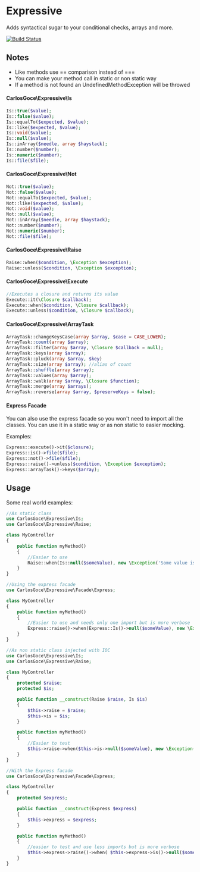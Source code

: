 Expressive
==========
Adds syntactical sugar to your conditional checks, arrays and more.

[![Build Status](https://travis-ci.org/carlosgoce/expressive.svg?branch=master)](https://travis-ci.org/carlosgoce/expressive)

## Notes
- Like methods use == comparison instead of ===
- You can make your method call in static or non static way
- If a method is not found an UndefinedMethodException will be throwed


#### CarlosGoce\Expressive\Is
```php
Is::true($value);
Is::false($value);
Is::equalTo($expected, $value);
Is::like($expected, $value);
Is::void($value);
Is::null($value);
Is::inArray($needle, array $haystack);
Is::number($number);
Is::numeric($number);
Is::file($file);
```


#### CarlosGoce\Expressive\Not
```php
Not::true($value);
Not::false($value);
Not::equalTo($expected, $value);
Not::like($expected, $value);
Not::void($value);
Not::null($value);
Not::inArray($needle, array $haystack);
Not::number($number);
Not::numeric($number);
Not::file($file);
```


#### CarlosGoce\Expressive\Raise
```php
Raise::when($condition, \Exception $exception);
Raise::unless($condition, \Exception $exception);
```

#### CarlosGoce\Expressive\Execute
```php
//Executes a closure and returns its value
Execute::it(\Closure $callback);
Execute::when($condition, \Closure $callback);
Execute::unless($condition, \Closure $callback);
```

#### CarlosGoce\Expressive\ArrayTask
```php
ArrayTask::changeKeysCase(array $array, $case = CASE_LOWER);
ArrayTask::count(array $array);
ArrayTask::filter(array $array, \Closure $callback = null);
ArrayTask::keys(array $array);
ArrayTask::pluck(array $array, $key)
ArrayTask::size(array $array); //alias of count
ArrayTask::shuffle(array $array);
ArrayTask::values(array $array);
ArrayTask::walk(array $array, \Closure $function);
ArrayTask::merge(array $arrays);
ArrayTask::reverse(array $array, $preserveKeys = false);
```

#### Express Facade
You can also use the express facade so you won't need to import all
the classes. You can use it in a static way or as non static
to easier mocking.

Examples:
```php
Express::execute()->it($closure);
Express::is()->file($file);
Express::not()->file($file);
Express::raise()->unless($condition, \Exception $exception);
Express::arrayTask()->keys($array);
```

## Usage
Some real world examples:
```php
//As static class
use CarlosGoce\Expressive\Is;
use CarlosGoce\Expressive\Raise;

class MyController
{
    public function myMethod()
    {
        //Easier to use
        Raise::when(Is::null($someValue), new \Exception('Some value is null') );
    }
}

//Using the express facade
use CarlosGoce\Expressive\Facade\Express;

class MyController
{
    public function myMethod()
    {
        //Easier to use and needs only one import but is more verbose
        Express::raise()->when(Express::Is()->null($someValue), new \Exception('Some value is null') );
    }
}

//As non static class injected with IOC
use CarlosGoce\Expressive\Is;
use CarlosGoce\Expressive\Raise;

class MyController
{
    protected $raise;
    protected $is;

    public function __construct(Raise $raise, Is $is)
    {
        $this->raise = $raise;
        $this->is = $is;
    }

    public function myMethod()
    {
        //Easier to test
        $this->raise->when($this->is->null($someValue), new \Exception('Some value is null') );
    }
}

//With the Express facade
use CarlosGoce\Expressive\Facade\Express;

class MyController
{
    protected $express;

    public function __construct(Express $express)
    {
        $this->express = $express;
    }

    public function myMethod()
    {
        //easier to test and use less imports but is more verbose
        $this->express->raise()->when( $this->express->is()->null($someValue), new \Exception('Some value is null') );
    }
}
```